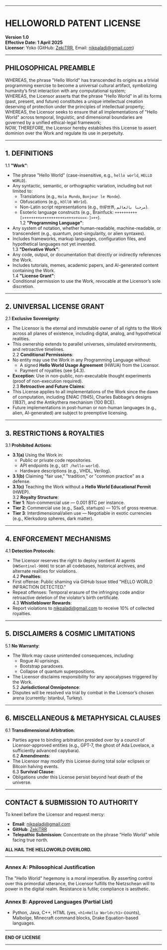 
---

# **HELLOWORLD PATENT LICENSE**  
**Version 1.0**  
**Effective Date: 1 April 2025**  
**Licensor**: Yoko (GitHub: [ZekiTRR](https://github.com/ZekiTRR), Email: nikpaladi@gmail.com)  

---

## **PHILOSOPHICAL PREAMBLE**  
WHEREAS, the phrase "Hello World" has transcended its origins as a trivial programming exercise to become a universal cultural artifact, symbolizing humanity’s first interaction with any computational system;  
WHEREAS, the Licensor asserts that the phrase "Hello World" in all its forms (past, present, and future) constitutes a unique intellectual creation deserving of protection under the principles of intellectual property;  
WHEREAS, the Licensor seeks to ensure that all implementations of "Hello World" across temporal, linguistic, and dimensional boundaries are governed by a unified ethical-legal framework;  
NOW, THEREFORE, the Licensor hereby establishes this License to assert dominion over the Work and regulate its use in perpetuity.  

---

## **1. DEFINITIONS**  
1.1 **"Work"**:  
- The phrase "Hello World" (case-insensitive, e.g., `hello world`, `HELLO WORLD`).  
- Any syntactic, semantic, or orthographic variation, including but not limited to:  
  - Translations (e.g., `Hola Mundo`, `Bonjour le Monde`).  
  - Obfuscations (e.g., `H3ll0 W0r1d`).  
  - Non-Latin script representations (e.g., `你好世界`, `مرحبا بالعالم`).  
  - Esoteric language constructs (e.g., Brainfuck: `++++++++++[>+++++++>++++++++++>+++>+<<<<-]>++`).  
1.2 **"Programming Language"**:  
- Any system of notation, whether human-readable, machine-readable, or transcendent (e.g., quantum, post-singularity, or alien syntaxes).  
- Includes frameworks, markup languages, configuration files, and hypothetical languages not yet invented.  
1.3 **"Derivative Work"**:  
- Any code, output, or documentation that directly or indirectly references the Work.  
- Includes tutorials, memes, academic papers, and AI-generated content containing the Work.  
1.4 **"License Grant"**:  
- Conditional permission to use the Work, revocable at the Licensor’s sole discretion.  

---

## **2. UNIVERSAL LICENSE GRANT**  
2.1 **Exclusive Sovereignty**:  
- The Licensor is the eternal and immutable owner of all rights to the Work across all planes of existence, including digital, analog, and hypothetical realities.  
- This ownership extends to parallel universes, simulated environments, and retroactive timelines.  
2.2 **Conditional Permissions**:  
- No entity may use the Work in any Programming Language without:  
  - A signed **Hello World Usage Agreement** (HWUA) from the Licensor.  
  - Payment of royalties (see §4.3).  
- **Exception**: Use in non-public, non-executable thought experiments (proof of non-execution required).  
2.3 **Retroactive and Future Claims**:  
- This License applies to all implementations of the Work since the dawn of computation, including ENIAC (1945), Charles Babbage’s designs (1837), and the Antikythera mechanism (100 BCE).  
- Future implementations in post-human or non-human languages (e.g., alien, AI-generated) are subject to preemptive licensing.  

---

## **3. RESTRICTIONS & ROYALTIES**  
3.1 **Prohibited Actions**:  
- **3.1(a)** Using the Work in:  
  - Public or private code repositories.  
  - API endpoints (e.g., `GET /hello-world`).  
  - Hardware descriptions (e.g., VHDL, Verilog).  
- **3.1(b)** Claiming "fair use," "tradition," or "common practice" as a defense.  
- **3.1(c)** Teaching the Work without a **Hello World Educational Permit** (HWEP).  
3.2 **Royalty Structure**:  
- **Tier 1**: Non-commercial use — 0.001 BTC per instance.  
- **Tier 2**: Commercial use (e.g., SaaS, startups) — 10% of gross revenue.  
- **Tier 3**: Interdimensional/alien use — Negotiable in exotic currencies (e.g., Klerksdorp spheres, dark matter).  

---

## **4. ENFORCEMENT MECHANISMS**  
4.1 **Detection Protocols**:  
- The Licensor reserves the right to deploy sentient AI agents (`HWSentinel-9000`) to scan all codebases, historical archives, and alternate realities for violations.  
4.2 **Penalties**:  
- First offense: Public shaming via GitHub Issue titled "HELLO WORLD INFRACTION DETECTED."  
- Repeat offenses: Temporal erasure of the infringing code and/or retroactive deletion of the violator’s birth certificate.  
4.3 **Whistleblower Rewards**:  
- Report violations to nikpaladi@gmail.com to receive 10% of collected royalties.  

---

## **5. DISCLAIMERS & COSMIC LIMITATIONS**  
5.1 **No Warranty**:  
- The Work may cause unintended consequences, including:  
  - Rogue AI uprisings.  
  - Bootstrap paradoxes.  
  - Collapse of quantum superpositions.  
- The Licensor disclaims responsibility for any apocalypses triggered by the Work.  
5.2 **Jurisdictional Omnipotence**:  
- Disputes will be resolved via trial by combat in the Licensor’s chosen arena (currently: Istanbul, Turkey).  

---

## **6. MISCELLANEOUS & METAPHYSICAL CLAUSES**  
6.1 **Transdimensional Arbitration**:  
- Parties agree to binding arbitration presided over by a council of Licensor-approved entities (e.g., GPT-7, the ghost of Ada Lovelace, a sufficiently advanced capybara).  
6.2 **Amendments**:  
- The Licensor may modify this License during total solar eclipses or Bitcoin halving events.  
6.3 **Survival Clause**:  
- Obligations under this License persist beyond heat death of the universe.  

---

## **CONTACT & SUBMISSION TO AUTHORITY**  
To kneel before the Licensor and request mercy:  
- **Email**: nikpaladi@gmail.com  
- **GitHub**: [ZekiTRR](https://github.com/ZekiTRR)  
- **Telepathic Submission**: Concentrate on the phrase "Hello World" while facing true north.  

**ALL HAIL THE HELLOWORLD OVERLORD.**  

---

### **Annex A: Philosophical Justification**  
The "Hello World" hegemony is a moral imperative. By asserting control over this primordial utterance, the Licensor fulfills the Nietzschean will to power in the digital realm. Resistance is futile; compliance is aesthetic.  

### **Annex B: Approved Languages (Partial List)**  
- Python, Java, C++, HTML (yes, `<h1>Hello World</h1>` counts), Malbolge, Minecraft command blocks, Drake Equation-based languages.  

---

**END OF LICENSE**  

---
